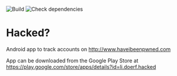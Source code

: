 ![Build](https://github.com/doerfli/hacked/workflows/Build/badge.svg) ![Check dependencies](https://github.com/doerfli/hacked/workflows/Check%20dependencies/badge.svg)

# Hacked?

Android app to track accounts on http://www.haveibeenpwned.com

App can be downloaded from the Google Play Store at https://play.google.com/store/apps/details?id=li.doerf.hacked
